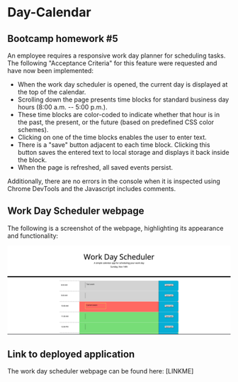 # Day-Calendar

## Bootcamp homework #5

An employee requires a responsive work day planner for scheduling tasks. The following "Acceptance Criteria" for this feature were requested and have now been implemented:

- When the work day scheduler is opened, the current day is displayed at the top of the calendar.
- Scrolling down the page presents time blocks for standard business day hours (8:00 a.m. -- 5:00 p.m.).
- These time blocks are color-coded to indicate whether that hour is in the past, the present, or the future (based on predefined CSS color schemes).
- Clicking on one of the time blocks enables the user to enter text.
- There is a "save" button adjacent to each time block. Clicking this button saves the entered text to local storage and displays it back inside the block.
- When the page is refreshed, all saved events persist.

Additionally, there are no errors in the console when it is inspected using Chrome DevTools and the Javascript includes comments.

## Work Day Scheduler webpage

The following is a screenshot of the webpage, highlighting its appearance and functionality:

![Responsive work day scheduler. This image includes: a header entitled "Work Day Scheduler" with a card including the current date; a card separated into rows for all regular business hours; and adjacent columns for the user to enter and save tasks to each of these hours as needed.](./assets/images/day-calendar-screenshot.jpg)

## Link to deployed application

The work day scheduler webpage can be found here: [LINKME]
